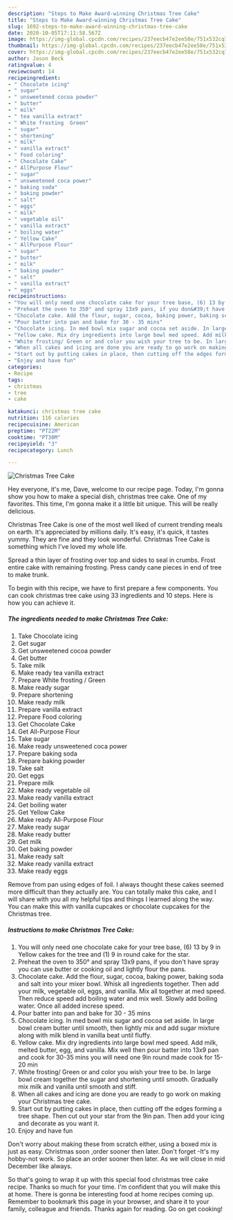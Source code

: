 ```yaml
---
description: "Steps to Make Award-winning Christmas Tree Cake"
title: "Steps to Make Award-winning Christmas Tree Cake"
slug: 1692-steps-to-make-award-winning-christmas-tree-cake
date: 2020-10-05T17:11:58.567Z
image: https://img-global.cpcdn.com/recipes/237eecb47e2ee58e/751x532cq70/christmas-tree-cake-recipe-main-photo.jpg
thumbnail: https://img-global.cpcdn.com/recipes/237eecb47e2ee58e/751x532cq70/christmas-tree-cake-recipe-main-photo.jpg
cover: https://img-global.cpcdn.com/recipes/237eecb47e2ee58e/751x532cq70/christmas-tree-cake-recipe-main-photo.jpg
author: Jason Beck
ratingvalue: 4
reviewcount: 14
recipeingredient:
- " Chocolate icing"
- " sugar"
- " unsweetened cocoa powder"
- " butter"
- " milk"
- " tea vanilla extract"
- " White frosting  Green"
- " sugar"
- " shortening"
- " milk"
- " vanilla extract"
- " Food coloring"
- " Chocolate Cake"
- " AllPurpose Flour"
- " sugar"
- " unsweetened coca power"
- " baking soda"
- " baking powder"
- " salt"
- " eggs"
- " milk"
- " vegetable oil"
- " vanilla extract"
- " boiling water"
- " Yellow Cake"
- " AllPurpose Flour"
- " sugar"
- " butter"
- " milk"
- " baking powder"
- " salt"
- " vanilla extract"
- " eggs"
recipeinstructions:
- "You will only need one chocolate cake for your tree base, (6) 13 by 9 in Yellow cakes for the tree and (1) 9 in round cake for the star."
- "Preheat the oven to 350° and spray 13x9 pans, if you don&#39;t have spray you can use butter or cooking oil and lightly flour the pans."
- "Chocolate cake. Add the flour, sugar, cocoa, baking power, baking soda and salt into your mixer bowl. Whisk all ingredients together. Then add your milk, vegetable oil, eggs, and vanilla. Mix all together at med speed. Then reduce speed add boiling water and mix well. Slowly add boiling water. Once all added increse speed."
- "Pour batter into pan and bake for 30 - 35 mins"
- "Chocolate icing. In med bowl mix sugar and cocoa set aside. In large bowl cream butter until smooth, then lightly mix and add sugar mixture along with milk blend in vanilla beat until fluffy."
- "Yellow cake. Mix dry ingredients into large bowl med speed. Add milk, melted butter, egg, and vanilla. Mix well then pour batter into 13x9 pan and cook for 30-35 mins you will need one 9in round made cook for 15-20 min"
- "White frosting/ Green or and color you wish your tree to be. In large bowl cream together the sugar and shortening until smooth. Gradually mix milk and vanilla until smooth and stiff."
- "When all cakes and icing are done you are ready to go work on making your Christmas tree cake."
- "Start out by putting cakes in place, then cutting off the edges forming a tree shape. Then cut out your star from the 9in pan. Then add your icing and decorate as you want it."
- "Enjoy and have fun"
categories:
- Recipe
tags:
- christmas
- tree
- cake

katakunci: christmas tree cake 
nutrition: 116 calories
recipecuisine: American
preptime: "PT22M"
cooktime: "PT30M"
recipeyield: "3"
recipecategory: Lunch

---
```



![Christmas Tree Cake](https://img-global.cpcdn.com/recipes/237eecb47e2ee58e/751x532cq70/christmas-tree-cake-recipe-main-photo.jpg)

Hey everyone, it's me, Dave, welcome to our recipe page. Today, I'm gonna show you how to make a special dish, christmas tree cake. One of my favorites. This time, I'm gonna make it a little bit unique. This will be really delicious.

Christmas Tree Cake is one of the most well liked of current trending meals on earth. It's appreciated by millions daily. It's easy, it's quick, it tastes yummy. They are fine and they look wonderful. Christmas Tree Cake is something which I've loved my whole life.

Spread a thin layer of frosting over top and sides to seal in crumbs. Frost entire cake with remaining frosting. Press candy cane pieces in end of tree to make trunk.


To begin with this recipe, we have to first prepare a few components. You can cook christmas tree cake using 33 ingredients and 10 steps. Here is how you can achieve it.

<!--inarticleads1-->

##### The ingredients needed to make Christmas Tree Cake:

1. Take  Chocolate icing
1. Get  sugar
1. Get  unsweetened cocoa powder
1. Get  butter
1. Take  milk
1. Make ready  tea vanilla extract
1. Prepare  White frosting / Green
1. Make ready  sugar
1. Prepare  shortening
1. Make ready  milk
1. Prepare  vanilla extract
1. Prepare  Food coloring
1. Get  Chocolate Cake
1. Get  All-Purpose Flour
1. Take  sugar
1. Make ready  unsweetened coca power
1. Prepare  baking soda
1. Prepare  baking powder
1. Take  salt
1. Get  eggs
1. Prepare  milk
1. Make ready  vegetable oil
1. Make ready  vanilla extract
1. Get  boiling water
1. Get  Yellow Cake
1. Make ready  All-Purpose Flour
1. Make ready  sugar
1. Make ready  butter
1. Get  milk
1. Get  baking powder
1. Make ready  salt
1. Make ready  vanilla extract
1. Make ready  eggs


Remove from pan using edges of foil. I always thought these cakes seemed more difficult than they actually are. You can totally make this cake, and I will share with you all my helpful tips and things I learned along the way. You can make this with vanilla cupcakes or chocolate cupcakes for the Christmas tree. 

<!--inarticleads2-->

##### Instructions to make Christmas Tree Cake:

1. You will only need one chocolate cake for your tree base, (6) 13 by 9 in Yellow cakes for the tree and (1) 9 in round cake for the star.
1. Preheat the oven to 350° and spray 13x9 pans, if you don&#39;t have spray you can use butter or cooking oil and lightly flour the pans.
1. Chocolate cake. Add the flour, sugar, cocoa, baking power, baking soda and salt into your mixer bowl. Whisk all ingredients together. Then add your milk, vegetable oil, eggs, and vanilla. Mix all together at med speed. Then reduce speed add boiling water and mix well. Slowly add boiling water. Once all added increse speed.
1. Pour batter into pan and bake for 30 - 35 mins
1. Chocolate icing. In med bowl mix sugar and cocoa set aside. In large bowl cream butter until smooth, then lightly mix and add sugar mixture along with milk blend in vanilla beat until fluffy.
1. Yellow cake. Mix dry ingredients into large bowl med speed. Add milk, melted butter, egg, and vanilla. Mix well then pour batter into 13x9 pan and cook for 30-35 mins you will need one 9in round made cook for 15-20 min
1. White frosting/ Green or and color you wish your tree to be. In large bowl cream together the sugar and shortening until smooth. Gradually mix milk and vanilla until smooth and stiff.
1. When all cakes and icing are done you are ready to go work on making your Christmas tree cake.
1. Start out by putting cakes in place, then cutting off the edges forming a tree shape. Then cut out your star from the 9in pan. Then add your icing and decorate as you want it.
1. Enjoy and have fun


Don&#39;t worry about making these from scratch either, using a boxed mix is just as easy. Christmas soon ,order sooner then later. Don&#39;t forget -It&#39;s my hobby-not work. So place an order sooner then later. As we will close in mid December like always. 

So that's going to wrap it up with this special food christmas tree cake recipe. Thanks so much for your time. I'm confident that you will make this at home. There is gonna be interesting food at home recipes coming up. Remember to bookmark this page in your browser, and share it to your family, colleague and friends. Thanks again for reading. Go on get cooking!
